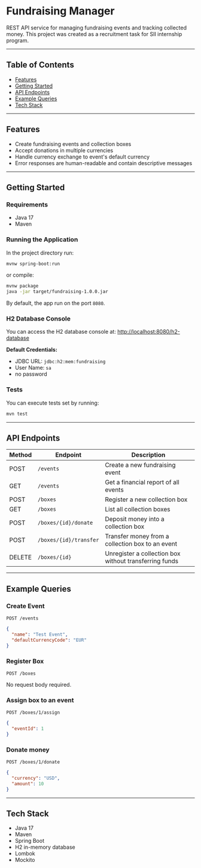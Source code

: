 # Fundraising Manager

REST API service for managing fundraising events and tracking collected money.
This project was created as a recruitment task for SII internship program.

---

## Table of Contents

- [Features](#features)
- [Getting Started](#getting-started)
- [API Endpoints](#api-endpoints)
- [Example Queries](#example-queries)
- [Tech Stack](#tech-stack)

---

## Features

- Create fundraising events and collection boxes
- Accept donations in multiple currencies
- Handle currency exchange to event's default currency
- Error responses are human-readable and contain descriptive messages

---

## Getting Started

### Requirements

- Java 17
- Maven

### Running the Application

In the project directory run:

```sh
mvnw spring-boot:run
```

or compile:

```sh
mvnw package
java -jar target/fundraising-1.0.0.jar
```

By default, the app run on the port `8080`.

### H2 Database Console

You can access the H2 database console at:
[http://localhost:8080/h2-database](http://localhost:8080/h2-database)

**Default Credentials:**
- JDBC URL: `jdbc:h2:mem:fundraising`
- User Name: `sa`
- no password

### Tests

You can execute tests set by running:

```sh
mvn test
```

---

## API Endpoints

| Method | Endpoint               | Description                                            |
|--------|------------------------|--------------------------------------------------------|
| POST   | `/events`              | Create a new fundraising event                         |
| GET    | `/events`              | Get a financial report of all events                   |
| POST   | `/boxes`               | Register a new collection box                          |
| GET    | `/boxes`               | List all collection boxes                              |
| POST   | `/boxes/{id}/donate`   | Deposit money into a collection box                    |
| POST   | `/boxes/{id}/transfer` | Transfer money from a collection box to an event       |
| DELETE | `/boxes/{id}`          | Unregister a collection box without transferring funds |

---

## Example Queries

### Create Event

`POST /events`

```json
{
  "name": "Test Event",
  "defaultCurrencyCode": "EUR"
}
```

### Register Box

`POST /boxes`

No request body required.

### Assign box to an event

`POST /boxes/1/assign`

```json
{
  "eventId": 1
}
```

### Donate money

`POST /boxes/1/donate`

```json
{
  "currency": "USD",
  "amount": 10
}
```

---

## Tech Stack

- Java 17
- Maven
- Spring Boot
- H2 in-memory database
- Lombok
- Mockito